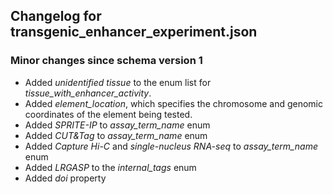 ## Changelog for transgenic_enhancer_experiment.json

### Minor changes since schema version 1

* Added *unidentified tissue* to the enum list for *tissue_with_enhancer_activity*.
* Added *element_location*, which specifies the chromosome and genomic coordinates of the element being tested.
* Added *SPRITE-IP* to *assay_term_name* enum
* Added *CUT&Tag* to *assay_term_name* enum
* Added *Capture Hi-C* and *single-nucleus RNA-seq* to *assay_term_name* enum
* Added *LRGASP* to the *internal_tags* enum
* Added *doi* property
